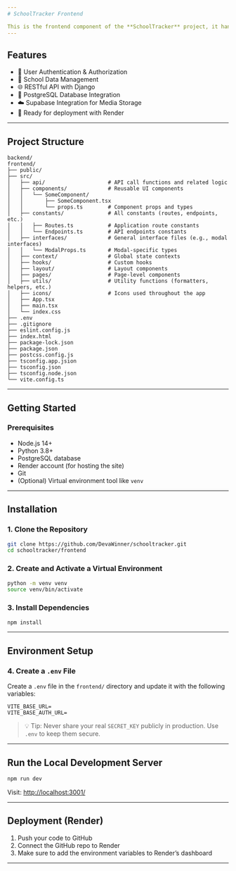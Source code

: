 ```yaml
---
# SchoolTracker Frontend

This is the frontend component of the **SchoolTracker** project, it handles the user interface and accepts user input. It then utilizes the API endpoints provided by the backend to process user inputs.
---
```


## Features

- 🔐 User Authentication & Authorization
- 🏫 School Data Management
- 🌐 RESTful API with Django
- 💾 PostgreSQL Database Integration
- ☁️ Supabase Integration for Media Storage
- 🚀 Ready for deployment with Render

---

## Project Structure

```
backend/
frontend/
├── public/
├── src/
│   ├── api/                    # API call functions and related logic
│   ├── components/             # Reusable UI components
│   │   └── SomeComponent/
│   │       ├── SomeComponent.tsx
│   │       └── props.ts        # Component props and types
│   ├── constants/              # All constants (routes, endpoints, etc.)
│   │   ├── Routes.ts           # Application route constants
│   │   └── Endpoints.ts        # API endpoints constants
│   ├── interfaces/             # General interface files (e.g., modal interfaces)
│   │   └── ModalProps.ts       # Modal-specific types
│   ├── context/                # Global state contexts
│   ├── hooks/                  # Custom hooks
│   ├── layout/                 # Layout components
│   ├── pages/                  # Page-level components
│   ├── utils/                  # Utility functions (formatters, helpers, etc.)
│   ├── icons/                  # Icons used throughout the app
│   ├── App.tsx
│   ├── main.tsx
│   └── index.css
├── .env
├── .gitignore
├── eslint.config.js
├── index.html
├── package-lock.json
├── package.json
├── postcss.config.js
├── tsconfig.app.jsion
├── tsconfig.json
├── tsconfig.node.json
└── vite.config.ts
```

---

## Getting Started

### Prerequisites

- Node.js 14+
- Python 3.8+
- PostgreSQL database
- Render account (for hosting the site)
- Git
- (Optional) Virtual environment tool like `venv`

---

## Installation

### 1. Clone the Repository

```bash
git clone https://github.com/DevaWinner/schooltracker.git
cd schooltracker/frontend
```

### 2. Create and Activate a Virtual Environment

```bash
python -m venv venv
source venv/bin/activate
```

### 3. Install Dependencies

```bash
npm install
```

---

## Environment Setup

### 4. Create a `.env` File

Create a `.env` file in the `frontend/` directory and update it with the following variables:

```env
VITE_BASE_URL=
VITE_BASE_AUTH_URL=
```

> 💡 Tip: Never share your real `SECRET_KEY` publicly in production. Use `.env` to keep them secure.

---

## Run the Local Development Server

```bash
npm run dev
```

Visit: [http://localhost:3001/](http://localhost:3001/)

---

## Deployment (Render)

1. Push your code to GitHub
2. Connect the GitHub repo to Render
3. Make sure to add the environment variables to Render’s dashboard

---
